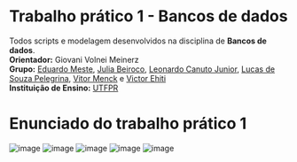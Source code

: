 # Trabalho prático 1 - Bancos de dados
Todos scripts e modelagem desenvolvidos na disciplina de **Bancos de dados**.<br />
**Orientador:**  Giovani Volnei Meinerz<br/>
**Grupo:** [Eduardo Meste](https://github.com/eemestre), [Julia Beiroco](https://github.com/), [Leonardo Canuto Junior](https://github.com/leonardocjr), [Lucas de Souza Pelegrina](https://github.com/LsPelegrina), [Vitor Menck](https://github.com/Vgmenck) e [Victor Ehiti](https://github.com/victortamay)<br />
**Instituição de Ensino:** [UTFPR](https://portal.utfpr.edu.br/home)

# Enunciado do trabalho prático 1
![image](https://github.com/leonardocjr/database-p1/assets/41709940/332c9071-d347-4915-bf34-7f0fd23f6def)
![image](https://github.com/leonardocjr/database-p1/assets/41709940/1a413ac9-1906-4fbd-87e0-cde9559fd952)
![image](https://github.com/leonardocjr/database-p1/assets/41709940/0481aba2-31a6-41d9-87ec-4418b91be2eb)
![image](https://github.com/leonardocjr/database-p1/assets/41709940/92fdfa99-8266-42f5-98fc-d8bc0464f736)
![image](https://github.com/leonardocjr/database-p1/assets/41709940/a69f1477-df52-406f-b027-d028525432c4)

